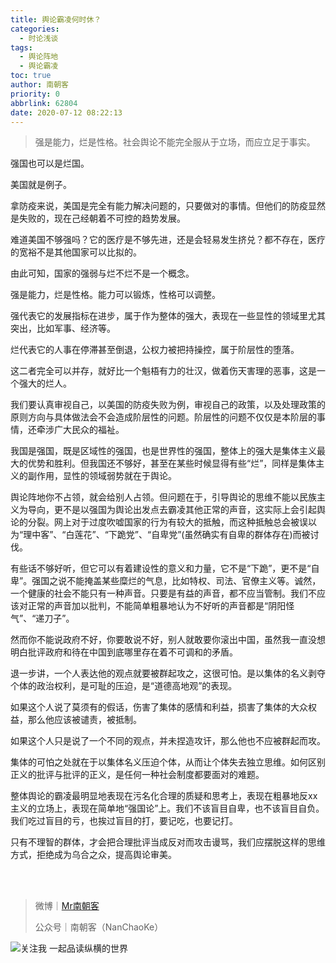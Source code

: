 ```yaml
---
title: 舆论霸凌何时休？
categories:
  - 时论浅谈
tags:
  - 舆论阵地
  - 舆论霸凌
toc: true
author: 南朝客
priority: 0
abbrlink: 62804
date: 2020-07-12 08:22:13
---
```


> 强是能力，烂是性格。社会舆论不能完全服从于立场，而应立足于事实。

<!-- more -->

强国也可以是烂国。



美国就是例子。



拿防疫来说，美国是完全有能力解决问题的，只要做对的事情。但他们的防疫显然是失败的，现在己经朝着不可控的趋势发展。



难道美国不够强吗？它的医疗是不够先进，还是会轻易发生挤兑？都不存在，医疗的宽裕不是其他国家可以比拟的。



由此可知，国家的强弱与烂不烂不是一个概念。



强是能力，烂是性格。能力可以锻炼，性格可以调整。



强代表它的发展指标在进步，属于作为整体的强大，表现在一些显性的领域里尤其突出，比如军事、经济等。



烂代表它的人事在停滞甚至倒退，公权力被把持操控，属于阶层性的堕落。



这二者完全可以并存，就好比一个魁梧有力的壮汉，做着伤天害理的恶事，这是一个强大的烂人。



我们要认真审视自己，以美国的防疫失败为例，审视自己的政策，以及处理政策的原则方向与具体做法会不会造成阶层性的问题。阶层性的问题不仅仅是本阶层的事情，还牵涉广大民众的福祉。



我国是强国，既是区域性的强国，也是世界性的强国，整体上的强大是集体主义最大的优势和胜利。但我国还不够好，甚至在某些时候显得有些“烂”，同样是集体主义的副作用，显性的领域弱势就在于舆论。



舆论阵地你不占领，就会给别人占领。但问题在于，引导舆论的思维不能以民族主义为导向，更不是以强国为舆论出发点去霸凌其他正常的声音，这实际上会引起舆论的分裂。网上对于过度吹嘘国家的行为有较大的抵触，而这种抵触总会被误以为“理中客”、“白莲花”、“下跪党”、“自卑党”(虽然确实有自卑的群体存在)而被讨伐。



有些话不够好听，但它可以有着建设性的意义和力量，它不是“下跪”，更不是“自卑”。强国之说不能掩盖某些糜烂的气息，比如特权、司法、官僚主义等。诚然，一个健康的社会不能只有一种声音。只要是有益的声音，都不应当管制。我们不应该对正常的声音加以批判，不能简单粗暴地认为不好听的声音都是“阴阳怪气”、“递刀子”。



然而你不能说政府不好，你要敢说不好，别人就敢要你滚出中国，虽然我一直没想明白批评政府和待在中国到底哪里存在着不可调和的矛盾。



退一步讲，一个人表达他的观点就要被群起攻之，这很可怕。是以集体的名义剥夺个体的政治权利，是可耻的压迫，是“道德高地观”的表现。



如果这个人说了莫须有的假话，伤害了集体的感情和利益，损害了集体的大众权益，那么他应该被谴责，被抵制。



如果这个人只是说了一个不同的观点，并未捏造攻讦，那么他也不应被群起而攻。



集体的可怕之处就在于以集体名义压迫个体，从而让个体失去独立思维。如何区别正义的批评与批评的正义，是任何一种社会制度都要面对的难题。



整体舆论的霸凌最明显地表现在污名化合理的质疑和思考上，表现在粗暴地反xx主义的立场上，表现在简单地“强国论”上。我们不该盲目自卑，也不该盲目自负。我们吃过盲目的亏，也挨过盲目的打，要记吃，也要记打。



只有不理智的群体，才会把合理批评当成反对而攻击谩骂，我们应摆脱这样的思维方式，拒绝成为乌合之众，提高舆论审美。​​​​

<br>

<br>

> 微博｜<a href="https://weibo.com/u/2821715870">Mr南朝客</a>
>
> 公众号｜南朝客（NanChaoKe）



![关注我 一起品读纵横的世界](https://wx4.sinaimg.cn/large/a82ff79ely1gl9o9nj9koj20yf0u0wq1.jpg)